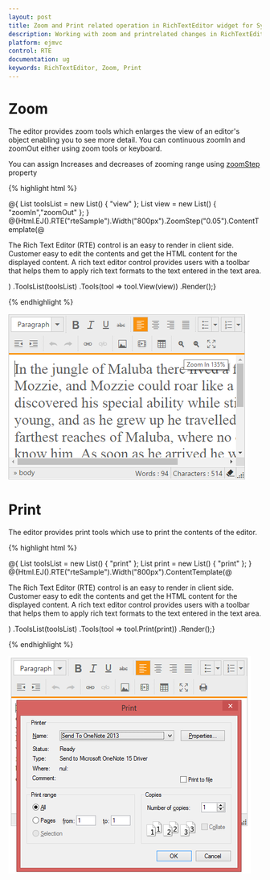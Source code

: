 ```yaml
---
layout: post
title: Zoom and Print related operation in RichTextEditor widget for Syncfusion Essential ASP.NET MVC
description: Working with zoom and printrelated changes in RichTextEditor widget
platform: ejmvc
control: RTE
documentation: ug
keywords: RichTextEditor, Zoom, Print 
---
```


# Zoom

The editor provides zoom tools which enlarges the view of an editor's object enabling you to see more detail. You can continuous zoomIn and zoomOut either using zoom tools or keyboard.

You can assign Increases and decreases of zooming range using [zoomStep](http://help.syncfusion.com/js/api/ejrte#members:zoomStep) property

{% highlight html %}
  
@{
    List<String> toolsList = new List<string>() { "view" };
    List<String> view = new List<string>() { "zoomIn","zoomOut" };
}
@{Html.EJ().RTE("rteSample").Width("800px").ZoomStep("0.05").ContentTemplate(@<div>
    The Rich Text Editor
    (RTE) control is an easy to render in client side. Customer easy to edit the contents
    and get the HTML content for the displayed content. A rich text editor control provides
    users with a toolbar that helps them to apply rich text formats to the text entered
    in the text area.
</div>)
.ToolsList(toolsList)
.Tools(tool => tool.View(view))
.Render();}
<br />

{% endhighlight %}

![](ZoomandPrint_images/zoom.png)

# Print

The editor provides print tools which use to print the contents of the editor.


{% highlight html %}

@{
    List<String> toolsList = new List<string>() { "print" };
    List<String> print = new List<string>() { "print" };
}
@{Html.EJ().RTE("rteSample").Width("800px").ContentTemplate(@<div>
    The Rich Text Editor
    (RTE) control is an easy to render in client side. Customer easy to edit the contents
    and get the HTML content for the displayed content. A rich text editor control provides
    users with a toolbar that helps them to apply rich text formats to the text entered
    in the text area.
</div>)
.ToolsList(toolsList)
.Tools(tool => tool.Print(print))
.Render();}
<br />

{% endhighlight %}

![](ZoomandPrint_images/print.png)

